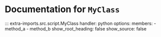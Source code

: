 # Documentation for `MyClass`

::: extra-imports.src.script.MyClass
    handler: python
    options:
      members:
        - method_a
        - method_b
      show_root_heading: false
      show_source: false
